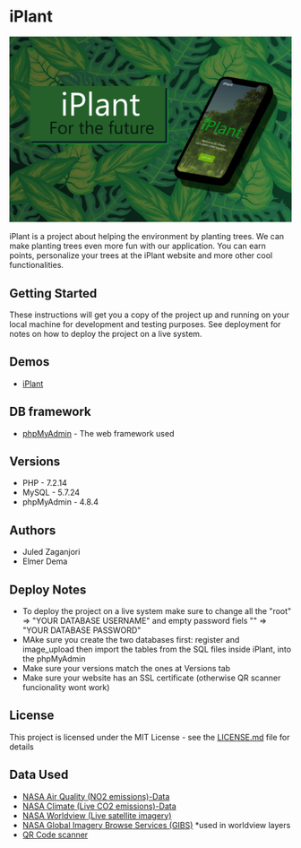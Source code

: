 # iPlant
![intro.jpg not loaded](https://github.com/0Shark/iplant/blob/main/imgs/intro.jpg?raw=true)

iPlant is a project about helping the environment by planting trees. We can make planting trees even more fun with our application. You can earn points, personalize your trees at the iPlant website and more other cool functionalities. 

## Getting Started

These instructions will get you a copy of the project up and running on your local machine for development and testing purposes. See deployment for notes on how to deploy the project on a live system.

## Demos
* [iPlant](https://iplant2020.000webhostapp.com)

## DB framework

* [phpMyAdmin](https://www.phpmyadmin.net/) - The web framework used

## Versions

* PHP - 7.2.14
* MySQL - 5.7.24
* phpMyAdmin - 4.8.4

## Authors

* Juled Zaganjori
* Elmer Dema

## Deploy Notes

* To deploy the project on a live system make sure to change all the "root" => "YOUR DATABASE USERNAME" and empty password fiels "" => "YOUR DATABASE PASSWORD"
* MAke sure you create the two databases first: register and image_upload then import the tables from the SQL files inside iPlant, into the phpMyAdmin
* Make sure your versions match the ones at Versions tab
* Make sure your website has an SSL certificate (otherwise QR scanner funcionality wont work)

## License

This project is licensed under the MIT License - see the [LICENSE.md](LICENSE.md) file for details

## Data Used

* [NASA Air Quality (NO2 emissions)-Data](https://airquality.gsfc.nasa.gov/)
* [NASA Climate (Live CO2 emissions)-Data](https://climate.nasa.gov/)
* [NASA Worldview (Live satellite imagery)](https://worldview.earthdata.nasa.gov/)
* [NASA Global Imagery Browse Services (GIBS)](https://wiki.earthdata.nasa.gov/display/GIBS/GIBS+Available+Imagery+Products#expand-CarbonDioxide4Products) *used in worldview layers
* [QR Code scanner](https://github.com/schmich/instascan)
